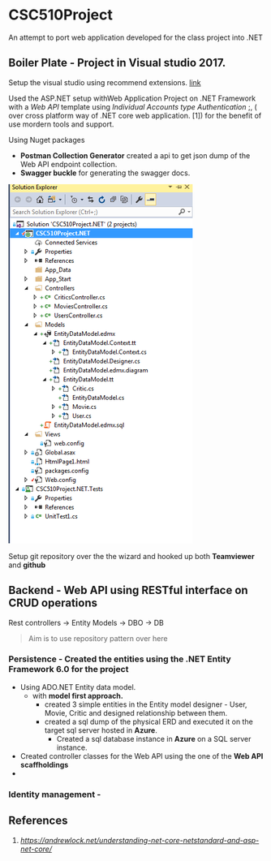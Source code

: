 # CSC510Project

An attempt to port web application developed for the class project into .NET

## Boiler Plate - Project in Visual studio 2017.

Setup the visual studio using  recommend  extensions. [link](https://github.com/tnkteja/Everything.NET#extensions)

Used the ASP.NET setup withWeb Application Project on .NET Framework with a _Web API_ template using _Individual Accounts type Authentication_ ;, ( over cross platform way of .NET core  web application.  [1]) for the benefit of use mordern tools and support.


Using Nuget packages

* **Postman Collection Generator** created a api to get json dump of the Web API endpoint collection.
* **Swagger buckle** for generating the swagger docs.

![project setup](https://github.com/tnkteja/CSC510Project.NET/blob/master/images/projectsetup.png)

Setup git repository over the the wizard and hooked up both **Teamviewer** and **github**


## Backend - Web API using RESTful interface on CRUD operations
 Rest controllers -> Entity Models -> DBO -> DB
 
 > Aim is to use repository pattern over here
 
### Persistence - Created the entities using the **.NET Entity Framework 6.0** for the project

* Using ADO.NET Entity data model.
  * with **model first approach.**
     * created 3 simple entities in the Entity model designer - User, Movie, Critic and designed relationship between them.
     * created a sql dump of the physical ERD and executed it on the target sql server hosted in **Azure**.
       * Created a sql database instance in **Azure** on a SQL server instance.
* Created controller classes for the Web API using the one of the **Web API scaffholdings**
* ![]()

### Identity management - 
## References
1. _https://andrewlock.net/understanding-net-core-netstandard-and-asp-net-core/_
